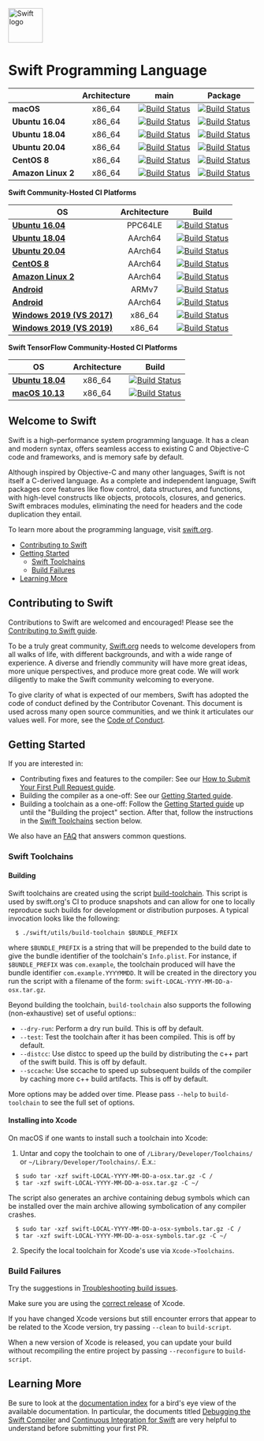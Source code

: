 <img src="https://swift.org/assets/images/swift.svg" alt="Swift logo" height="70" >

# Swift Programming Language


| | **Architecture** | **main** | **Package** |
|---|:---:|:---:|:---:|
| **macOS**        | x86_64 |[![Build Status](https://ci.swift.org/job/oss-swift-incremental-RA-osx/lastCompletedBuild/badge/icon)](https://ci.swift.org/job/oss-swift-incremental-RA-osx)|[![Build Status](https://ci.swift.org/job/oss-swift-package-osx/lastCompletedBuild/badge/icon)](https://ci.swift.org/job/oss-swift-package-osx)|
| **Ubuntu 16.04** | x86_64 | [![Build Status](https://ci.swift.org/job/oss-swift-incremental-RA-linux-ubuntu-16_04/lastCompletedBuild/badge/icon)](https://ci.swift.org/job/oss-swift-incremental-RA-linux-ubuntu-16_04)|[![Build Status](https://ci.swift.org/job/oss-swift-package-linux-ubuntu-16_04/lastCompletedBuild/badge/icon)](https://ci.swift.org/job/oss-swift-package-linux-ubuntu-16_04)|
| **Ubuntu 18.04** | x86_64 | [![Build Status](https://ci.swift.org/job/oss-swift-incremental-RA-linux-ubuntu-18_04/lastCompletedBuild/badge/icon)](https://ci.swift.org/job/oss-swift-incremental-RA-linux-ubuntu-18_04)|[![Build Status](https://ci.swift.org/job/oss-swift-package-linux-ubuntu-18_04/lastCompletedBuild/badge/icon)](https://ci.swift.org/job/oss-swift-package-linux-ubuntu-18_04)|
| **Ubuntu 20.04** | x86_64 | [![Build Status](https://ci.swift.org/job/oss-swift-package-ubuntu-20_04/lastCompletedBuild/badge/icon)](https://ci.swift.org/job/oss-swift-package-ubuntu-20_04)|[![Build Status](https://ci.swift.org/job/oss-swift-package-ubuntu-20_04/lastCompletedBuild/badge/icon)](https://ci.swift.org/job/oss-swift-package-ubuntu-20_04)|
| **CentOS 8** | x86_64 | [![Build Status](https://ci.swift.org/job/oss-swift-package-centos-8/lastCompletedBuild/badge/icon)](https://ci.swift.org/job/oss-swift-package-centos-8)|[![Build Status](https://ci.swift.org/job/oss-swift-package-centos-8/lastCompletedBuild/badge/icon)](https://ci.swift.org/job/oss-swift-package-centos-8)|
| **Amazon Linux 2** | x86_64 | [![Build Status](https://ci.swift.org/job/oss-swift-package-amazon-linux-2/lastCompletedBuild/badge/icon)](https://ci.swift.org/job/oss-swift-package-amazon-linux-2)|[![Build Status](https://ci.swift.org/job/oss-swift-package-amazon-linux-2/lastCompletedBuild/badge/icon)](https://ci.swift.org/job/oss-swift-package-amazon-linux-2)|

**Swift Community-Hosted CI Platforms**

| **OS** | **Architecture** | **Build** |
|---|:---:|:---:|
|**[Ubuntu 16.04 ](https://github.com/apple/swift-community-hosted-continuous-integration/blob/master/nodes/ppc64le_ubuntu_16_04.json)** | PPC64LE |[![Build Status](https://ci-external.swift.org/job/oss-swift-5.1-RA-linux-ubuntu-16.04-ppc64le/lastCompletedBuild/badge/icon)](https://ci-external.swift.org/job/oss-swift-5.1-RA-linux-ubuntu-16.04-ppc64le)|
|**[Ubuntu 18.04](https://github.com/apple/swift-community-hosted-continuous-integration/blob/master/nodes/aarch64_ubuntu_18.04_docker.json)** | AArch64 |[![Build Status](https://ci-external.swift.org/job/oss-swift-RA-ubuntu-18.04-aarch64/lastCompletedBuild/badge/icon)](https://ci-external.swift.org/job/oss-swift-RA-ubuntu-18.04-aarch64)|
|**[Ubuntu 20.04](https://github.com/apple/swift-community-hosted-continuous-integration/blob/master/nodes/aarch64_ubuntu_20.04_docker.json)** | AArch64 |[![Build Status](https://ci-external.swift.org/job/oss-swift-RA-ubuntu-20.04-aarch64/lastCompletedBuild/badge/icon)](https://ci-external.swift.org/job/oss-swift-RA-ubuntu-20.04-aarch64)|
|**[CentOS 8 ](https://github.com/apple/swift-community-hosted-continuous-integration/blob/master/nodes/aarch64_centos_8_docker.json)** | AArch64 |[![Build Status](https://ci-external.swift.org/job/oss-swift-RA-centos8-aarch64/lastCompletedBuild/badge/icon)](https://ci-external.swift.org/job/oss-swift-RA-centos8-aarch64)|
|**[Amazon Linux 2](https://github.com/apple/swift-community-hosted-continuous-integration/blob/master/nodes/aarch64_amazon_linux_2_docker.json)** | AArch64 |[![Build Status](https://ci-external.swift.org/job/oss-swift-RA-amazon-linux-2-aarch64/lastCompletedBuild/badge/icon)](https://ci-external.swift.org/job/oss-swift-RA-amazon-linux-2-aarch64)|
|**[Android](https://github.com/apple/swift-community-hosted-continuous-integration/blob/master/nodes/x86_64_ubuntu_16_04_LTS_android.json)** | ARMv7 |[![Build Status](https://ci-external.swift.org/job/oss-swift-RA-linux-ubuntu-16.04-android/lastCompletedBuild/badge/icon)](https://ci-external.swift.org/job/oss-swift-RA-linux-ubuntu-16.04-android)|
|**[Android](https://github.com/apple/swift-community-hosted-continuous-integration/blob/master/nodes/x86_64_ubuntu_16_04_LTS_android.json)** | AArch64 |[![Build Status](https://ci-external.swift.org/job/oss-swift-RA-linux-ubuntu-16.04-android-arm64/lastCompletedBuild/badge/icon)](https://ci-external.swift.org/job/oss-swift-RA-linux-ubuntu-16.04-android-arm64)|
|**[Windows 2019 (VS 2017)](https://github.com/apple/swift-community-hosted-continuous-integration/blob/master/nodes/x86_64_windows_2019.json)** | x86_64 | [![Build Status](https://ci-external.swift.org/job/oss-swift-windows-x86_64/lastCompletedBuild/badge/icon)](https://ci-external.swift.org/job/oss-swift-windows-x86_64)|
|**[Windows 2019 (VS 2019)](https://github.com/apple/swift-community-hosted-continuous-integration/blob/master/nodes/x86_64_windows_2019_VS2019.json)** | x86_64 | [![Build Status](https://ci-external.swift.org/job/oss-swift-windows-x86_64-vs2019/lastCompletedBuild/badge/icon)](https://ci-external.swift.org/job/oss-swift-windows-x86_64-vs2019)|

**Swift TensorFlow Community-Hosted CI Platforms**

| **OS** | **Architecture** | **Build** |
|---|:---:|:---:|
|**[Ubuntu 18.04](https://github.com/apple/swift-community-hosted-continuous-integration/blob/master/nodes/x86_64_ubuntu_18_04_tensorflow.json)** | x86_64 |[![Build Status](https://ci-external.swift.org/job/oss-swift-RA-linux-ubuntu-18.04-tensorflow/lastCompletedBuild/badge/icon)](https://ci-external.swift.org/job/oss-swift-RA-linux-ubuntu-18.04-tensorflow)|
|**[macOS 10.13](https://github.com/apple/swift-community-hosted-continuous-integration/blob/master/nodes/x86_64_macos_high_sierra_tensorflow.json)** | x86_64 |[![Build Status](https://ci-external.swift.org/job/oss-swift-RA-macOS-tensorflow/lastCompletedBuild/badge/icon)](https://ci-external.swift.org/job/oss-swift-RA-macOS-tensorflow)|

## Welcome to Swift

Swift is a high-performance system programming language.  It has a clean
and modern syntax, offers seamless access to existing C and Objective-C code
and frameworks, and is memory safe by default.

Although inspired by Objective-C and many other languages, Swift is not itself a
C-derived language. As a complete and independent language, Swift packages core
features like flow control, data structures, and functions, with high-level
constructs like objects, protocols, closures, and generics. Swift embraces
modules, eliminating the need for headers and the code duplication they entail.

To learn more about the programming language, visit [swift.org](https://swift.org/documentation/).

- [Contributing to Swift](#contributing-to-swift)
- [Getting Started](#getting-started)
  - [Swift Toolchains](#swift-toolchains)
  - [Build Failures](#build-failures)
- [Learning More](#learning-more)

## Contributing to Swift

Contributions to Swift are welcomed and encouraged! Please see the
[Contributing to Swift guide](https://swift.org/contributing/).

To be a truly great community, [Swift.org](https://swift.org/) needs to welcome
developers from all walks of life, with different backgrounds, and with a wide
range of experience. A diverse and friendly community will have more great
ideas, more unique perspectives, and produce more great code. We will work
diligently to make the Swift community welcoming to everyone.

To give clarity of what is expected of our members, Swift has adopted the
code of conduct defined by the Contributor Covenant. This document is used
across many open source communities, and we think it articulates our values
well. For more, see the [Code of Conduct](https://swift.org/code-of-conduct/).

## Getting Started

If you are interested in:
- Contributing fixes and features to the compiler: See our
  [How to Submit Your First Pull Request guide](/docs/HowToGuides/FirstPullRequest.md).
- Building the compiler as a one-off: See our [Getting Started guide][].
- Building a toolchain as a one-off: Follow the [Getting Started guide][]
  up until the "Building the project" section. After that, follow the
  instructions in the [Swift Toolchains](#swift-toolchains) section below.

We also have an [FAQ](/docs/HowToGuides/FAQ.md) that answers common questions.

[Getting Started guide]: /docs/HowToGuides/GettingStarted.md

### Swift Toolchains

#### Building

Swift toolchains are created using the script
[build-toolchain](https://github.com/apple/swift/blob/main/utils/build-toolchain). This
script is used by swift.org's CI to produce snapshots and can allow for one to
locally reproduce such builds for development or distribution purposes. A typical 
invocation looks like the following:

```
  $ ./swift/utils/build-toolchain $BUNDLE_PREFIX
```

where ``$BUNDLE_PREFIX`` is a string that will be prepended to the build 
date to give the bundle identifier of the toolchain's ``Info.plist``. For 
instance, if ``$BUNDLE_PREFIX`` was ``com.example``, the toolchain 
produced will have the bundle identifier ``com.example.YYYYMMDD``. It 
will be created in the directory you run the script with a filename 
of the form: ``swift-LOCAL-YYYY-MM-DD-a-osx.tar.gz``.

Beyond building the toolchain, ``build-toolchain`` also supports the 
following (non-exhaustive) set of useful options::

- ``--dry-run``: Perform a dry run build. This is off by default.
- ``--test``: Test the toolchain after it has been compiled. This is off by default.
- ``--distcc``: Use distcc to speed up the build by distributing the c++ part of
  the swift build. This is off by default.
- ``--sccache``: Use sccache to speed up subsequent builds of the compiler by
  caching more c++ build artifacts. This is off by default.

More options may be added over time. Please pass ``--help`` to
``build-toolchain`` to see the full set of options.

#### Installing into Xcode

On macOS if one wants to install such a toolchain into Xcode:

1. Untar and copy the toolchain to one of `/Library/Developer/Toolchains/` or
   `~/Library/Developer/Toolchains/`. E.x.:

```
  $ sudo tar -xzf swift-LOCAL-YYYY-MM-DD-a-osx.tar.gz -C /
  $ tar -xzf swift-LOCAL-YYYY-MM-DD-a-osx.tar.gz -C ~/
```

The script also generates an archive containing debug symbols which
can be installed over the main archive allowing symbolication of any
compiler crashes.

```
  $ sudo tar -xzf swift-LOCAL-YYYY-MM-DD-a-osx-symbols.tar.gz -C /
  $ tar -xzf swift-LOCAL-YYYY-MM-DD-a-osx-symbols.tar.gz -C ~/
```

2. Specify the local toolchain for Xcode's use via `Xcode->Toolchains`.

### Build Failures

Try the suggestions in
[Troubleshooting build issues](/docs/HowToGuides/GettingStarted.md#troubleshooting-build-issues).

Make sure you are using the
[correct release](/docs/HowToGuides/GettingStarted.md#installing-dependencies)
of Xcode.

If you have changed Xcode versions but still encounter errors that appear to
be related to the Xcode version, try passing `--clean` to `build-script`.

When a new version of Xcode is released, you can update your build without
recompiling the entire project by passing `--reconfigure` to `build-script`.

## Learning More

Be sure to look at the [documentation index](/docs/README.md) for a bird's eye
view of the available documentation. In particular, the documents titled
[Debugging the Swift Compiler](docs/DebuggingTheCompiler.md) and
[Continuous Integration for Swift](docs/ContinuousIntegration.md) are very
helpful to understand before submitting your first PR.
